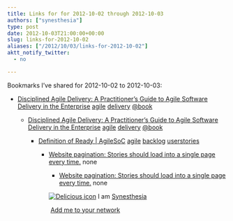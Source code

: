 ```yaml
---
title: Links for for 2012-10-02 through 2012-10-03
authors: ["synesthesia"]
type: post
date: 2012-10-03T21:00:00+00:00
slug: links-for-2012-10-02 
aliases: ["/2012/10/03/links-for-2012-10-02"]
aktt_notify_twitter:
  - no

---
```

Bookmarks I&#8217;ve shared for 2012-10-02 to 2012-10-03:

  * [Disciplined Agile Delivery: A Practitioner&rsquo;s Guide to Agile Software Delivery in the Enterprise][1] 
    [agile][2] [delivery][3] [@book][4] </li> 
    
      * [Disciplined Agile Delivery: A Practitioner&rsquo;s Guide to Agile Software Delivery in the Enterprise][1] 
        [agile][2] [delivery][3] [@book][4] </li> 
        
          * [Definition of Ready | AgileSoC][5] 
            [agile][2] [backlog][6] [userstories][7] </li> 
            
              * [Website pagination: Stories should load into a single page every time.][8] 
                none</li> 
                
                  * [Website pagination: Stories should load into a single page every time.][8] 
                    none</li> </ul> 
                    
                    <p class="deliciouslink">
                      <a href="https://del.icio.us/synesthesia" title="See all my bookmarks on del.icio.us"><img src="https://www.synesthesia.co.uk/images/deliciousicon.jpg" alt="Delicious icon" /></a>&nbsp;I am <a href="https://del.icio.us/synesthesia" title="See all my bookmarks on del.icio.us">Synesthesia</a>
                    </p>
                    
                    <p class="deliciouslink">
                      <a href="https://del.icio.us/network?add=synesthesia" title="Add me to your del.icio.us network"><img src="https://www.synesthesia.co.uk/images/add.gif" alt="" /></a>&nbsp;<a href="https://del.icio.us/network?add=synesthesia" title="Add me to your del.icio.us network">Add me to your network</a>
                    </p>

 [1]: https://www.ambysoft.com/books/dad.html
 [2]: https://www.delicious.com/synesthesia/agile
 [3]: https://www.delicious.com/synesthesia/delivery
 [4]: https://www.delicious.com/synesthesia/%40book
 [5]: https://www.agilesoc.com/2012/03/05/definition-of-ready/
 [6]: https://www.delicious.com/synesthesia/backlog
 [7]: https://www.delicious.com/synesthesia/userstories
 [8]: https://mobile.slate.com/articles/technology/technology/2012/10/website_pagination_stories_should_load_into_a_single_page_every_time_.html